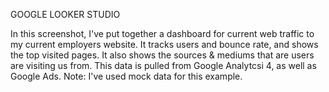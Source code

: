 GOOGLE LOOKER STUDIO

In this screenshot, I've put together a dashboard for current web traffic to my current employers website. It tracks users and bounce rate, and shows the top visited pages. It also shows the sources & mediums that are users are visiting us from. This data is pulled from Google Analytcsi 4, as well as Google Ads. Note: I've used mock data for this example.